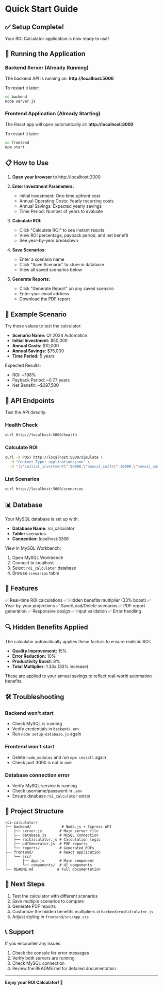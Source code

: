 # Quick Start Guide

## ✅ Setup Complete!

Your ROI Calculator application is now ready to use!

## 🚀 Running the Application

### Backend Server (Already Running)
The backend API is running on: **http://localhost:5000**

To restart it later:
```bash
cd backend
node server.js
```

### Frontend Application (Already Starting)
The React app will open automatically at: **http://localhost:3000**

To restart it later:
```bash
cd frontend
npm start
```

## 📋 How to Use

1. **Open your browser** to http://localhost:3000

2. **Enter Investment Parameters:**
   - Initial Investment: One-time upfront cost
   - Annual Operating Costs: Yearly recurring costs
   - Annual Savings: Expected yearly savings
   - Time Period: Number of years to evaluate

3. **Calculate ROI:**
   - Click "Calculate ROI" to see instant results
   - View ROI percentage, payback period, and net benefit
   - See year-by-year breakdown

4. **Save Scenarios:**
   - Enter a scenario name
   - Click "Save Scenario" to store in database
   - View all saved scenarios below

5. **Generate Reports:**
   - Click "Generate Report" on any saved scenario
   - Enter your email address
   - Download the PDF report

## 🎯 Example Scenario

Try these values to test the calculator:

- **Scenario Name:** Q1 2024 Automation
- **Initial Investment:** $50,000
- **Annual Costs:** $10,000
- **Annual Savings:** $75,000
- **Time Period:** 5 years

Expected Results:
- ROI: ~198%
- Payback Period: ~0.77 years
- Net Benefit: ~$397,500

## 🔧 API Endpoints

Test the API directly:

### Health Check
```bash
curl http://localhost:5000/health
```

### Calculate ROI
```bash
curl -X POST http://localhost:5000/simulate \
  -H "Content-Type: application/json" \
  -d "{\"initial_investment\":50000,\"annual_costs\":10000,\"annual_savings\":75000,\"time_period\":5}"
```

### List Scenarios
```bash
curl http://localhost:5000/scenarios
```

## 📊 Database

Your MySQL database is set up with:
- **Database Name:** roi_calculator
- **Table:** scenarios
- **Connection:** localhost:3306

View in MySQL Workbench:
1. Open MySQL Workbench
2. Connect to localhost
3. Select `roi_calculator` database
4. Browse `scenarios` table

## 🎨 Features

✅ Real-time ROI calculations
✅ Hidden benefits multiplier (33% boost)
✅ Year-by-year projections
✅ Save/Load/Delete scenarios
✅ PDF report generation
✅ Responsive design
✅ Input validation
✅ Error handling

## 🔍 Hidden Benefits Applied

The calculator automatically applies these factors to ensure realistic ROI:

- **Quality Improvement:** 15%
- **Error Reduction:** 10%
- **Productivity Boost:** 8%
- **Total Multiplier:** 1.33x (33% increase)

These are applied to your annual savings to reflect real-world automation benefits.

## 🛠️ Troubleshooting

### Backend won't start
- Check MySQL is running
- Verify credentials in `backend/.env`
- Run `node setup-database.js` again

### Frontend won't start
- Delete `node_modules` and run `npm install` again
- Check port 3000 is not in use

### Database connection error
- Verify MySQL service is running
- Check username/password in `.env`
- Ensure database `roi_calculator` exists

## 📁 Project Structure

```
roi-calculator/
├── backend/              # Node.js + Express API
│   ├── server.js        # Main server file
│   ├── database.js      # MySQL connection
│   ├── roiCalculator.js # Calculation logic
│   ├── pdfGenerator.js  # PDF reports
│   └── reports/         # Generated PDFs
├── frontend/            # React application
│   └── src/
│       ├── App.js       # Main component
│       └── components/  # UI components
└── README.md           # Full documentation
```

## 🎉 Next Steps

1. Test the calculator with different scenarios
2. Save multiple scenarios to compare
3. Generate PDF reports
4. Customize the hidden benefits multipliers in `backend/roiCalculator.js`
5. Adjust styling in `frontend/src/App.css`

## 📞 Support

If you encounter any issues:
1. Check the console for error messages
2. Verify both servers are running
3. Check MySQL connection
4. Review the README.md for detailed documentation

---

**Enjoy your ROI Calculator! 🚀**